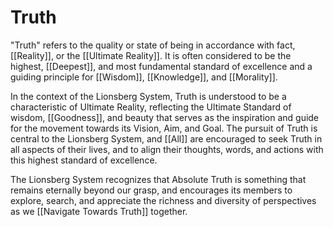 # Truth

"Truth" refers to the quality or state of being in accordance with fact, [[Reality]], or the [[Ultimate Reality]]. It is often considered to be the highest, [[Deepest]], and most fundamental standard of excellence and a guiding principle for [[Wisdom]], [[Knowledge]], and [[Morality]].

In the context of the Lionsberg System, Truth is understood to be a characteristic of Ultimate Reality, reflecting the Ultimate Standard of wisdom, [[Goodness]], and beauty that serves as the inspiration and guide for the movement towards its Vision, Aim, and Goal. The pursuit of Truth is central to the Lionsberg System, and [[All]] are encouraged to seek Truth in all aspects of their lives, and to align their thoughts, words, and actions with this highest standard of excellence.

The Lionsberg System recognizes that Absolute Truth is something that remains eternally beyond our grasp, and encourages its members to explore, search, and appreciate the richness and diversity of perspectives as we [[Navigate Towards Truth]] together.